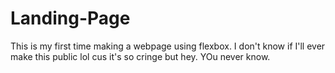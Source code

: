 # Landing-Page

This is my first time making a webpage using flexbox. I don't know if I'll ever make this public lol cus it's so cringe but hey. YOu never know.